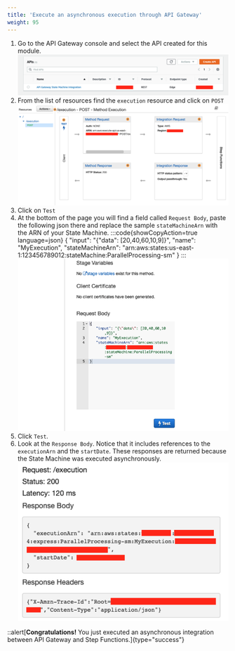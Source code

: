 ```yaml
---
title: 'Execute an asynchronous execution through API Gateway'
weight: 95
---
```


1. Go to the API Gateway console and select the API created for this module.
   ![API Console](/static/img/module-7/api-console-3.png)
2. From the list of resources find the `execution` resource and click on `POST`
   ![API Execution New](/static/img/module-7/api-execution-new.png)
3. Click on `Test`
4. At the bottom of the page you will find a field called `Request Body`, paste the following json there and replace the sample `stateMachineArn` with the ARN of your State Machine.
:::code{showCopyAction=true language=json}
{
"input": "{\"data\": [20,40,60,10,9]}",
"name": "MyExecution",
"stateMachineArn": "arn:aws:states:us-east-1:123456789012:stateMachine:ParallelProcessing-sm"
}
:::
   ![API Test](/static/img/module-7/api-test.png)
5. Click `Test`.  
6. Look at the `Response Body`. Notice that it includes references to the `executionArn` and the `startDate`. These responses are returned because the State Machine was executed asynchronously.
   ![API Test Result](/static/img/module-7/api-test-result.png)

::alert[**Congratulations!** You just executed an asynchronous integration between API Gateway and Step Functions.]{type="success"}
